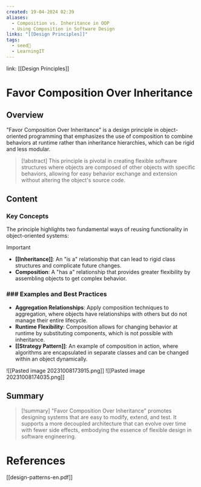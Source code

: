```yaml
---
created: 19-04-2024 02:39
aliases:
  - Composition vs. Inheritance in OOP
  - Using Composition in Software Design
links: "[[Design Principles]]"
tags:
  - seed🌱
  - LearningIT
---
```

link: [[Design Principles]]

# Favor Composition Over Inheritance

## Overview

"Favor Composition Over Inheritance" is a design principle in object-oriented programming that emphasizes the use of composition to combine behaviors at runtime rather than inheritance hierarchies, which can be rigid and less modular.

> [!abstract] 
> This principle is pivotal in creating flexible software structures where objects are composed of other objects with specific behaviors, allowing for easy behavior exchange and extension without altering the object's source code.

## Content

### Key Concepts

The principle highlights two fundamental ways of reusing functionality in object-oriented systems:

> [!important]
> 
> - **[[Inheritance]]**: An "is a" relationship that can lead to rigid class structures and complicate future changes.
> - **Composition**: A "has a" relationship that provides greater flexibility by assembling objects to get complex behavior.

### ### Examples and Best Practices

- **Aggregation Relationships**: Apply composition techniques to aggregation, where objects have relationships with others but do not manage their entire lifecycle.
- **Runtime Flexibility**: Composition allows for changing behavior at runtime by substituting components, which is not possible with inheritance.
- **[[Strategy Pattern]]**: An example of composition in action, where algorithms are encapsulated in separate classes and can be changed within an object dynamically.

![[Pasted image 20231008173915.png]] ![[Pasted image 20231008174035.png]]

## Summary

>[!summary]
>"Favor Composition Over Inheritance" promotes designing systems that are easy to modify, extend, and test. It supports a more decoupled architecture that can evolve over time with fewer side effects, embodying the essence of flexible design in software engineering.

# References

[[design-patterns-en.pdf]]


